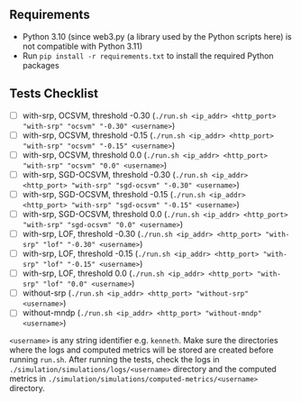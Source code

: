 ## Requirements
- Python 3.10 (since web3.py (a library used by the Python scripts here) is not compatible with Python 3.11)
- Run `pip install -r requirements.txt` to install the required Python packages

## Tests Checklist
- [ ] with-srp, OCSVM, threshold -0.30 (`./run.sh <ip_addr> <http_port> "with-srp" "ocsvm" "-0.30" <username>`)
- [ ] with-srp, OCSVM, threshold -0.15 (`./run.sh <ip_addr> <http_port> "with-srp" "ocsvm" "-0.15" <username>`)
- [ ] with-srp, OCSVM, threshold 0.0 (`./run.sh <ip_addr> <http_port> "with-srp" "ocsvm" "0.0" <username>`)
- [ ] with-srp, SGD-OCSVM, threshold -0.30 (`./run.sh <ip_addr> <http_port> "with-srp" "sgd-ocsvm" "-0.30" <username>`)
- [ ] with-srp, SGD-OCSVM, threshold -0.15 (`./run.sh <ip_addr> <http_port> "with-srp" "sgd-ocsvm" "-0.15" <username>`)
- [ ] with-srp, SGD-OCSVM, threshold 0.0 (`./run.sh <ip_addr> <http_port> "with-srp" "sgd-ocsvm" "0.0" <username>`)
- [ ] with-srp, LOF, threshold -0.30 (`./run.sh <ip_addr> <http_port> "with-srp" "lof" "-0.30" <username>`)
- [ ] with-srp, LOF, threshold -0.15 (`./run.sh <ip_addr> <http_port> "with-srp" "lof" "-0.15" <username>`)
- [ ] with-srp, LOF, threshold 0.0 (`./run.sh <ip_addr> <http_port> "with-srp" "lof" "0.0" <username>`)
- [ ] without-srp (`./run.sh <ip_addr> <http_port> "without-srp" <username>`)
- [ ] without-mndp (`./run.sh <ip_addr> <http_port> "without-mndp" <username>`)

`<username>` is any string identifier e.g. `kenneth`. Make sure the directories where the logs and computed metrics will be stored are created before running `run.sh`. After running the tests, check the logs in `./simulation/simulations/logs/<username>` directory and the computed metrics in `./simulation/simulations/computed-metrics/<username>` directory.